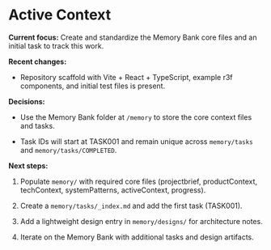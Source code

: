 # Active Context

**Current focus:** Create and standardize the Memory Bank core files and an
initial task to track this work.

**Recent changes:**

- Repository scaffold with Vite + React + TypeScript, example r3f components,
  and initial test files is present.

**Decisions:**

- Use the Memory Bank folder at `/memory` to store the core context files and
  tasks.

- Task IDs will start at TASK001 and remain unique across `memory/tasks` and
  `memory/tasks/COMPLETED`.

**Next steps:**

1. Populate `memory/` with required core files (projectbrief, productContext,
   techContext, systemPatterns, activeContext, progress).

2. Create a `memory/tasks/_index.md` and add the first task (TASK001).

3. Add a lightweight design entry in `memory/designs/` for architecture notes.

4. Iterate on the Memory Bank with additional tasks and design artifacts.
